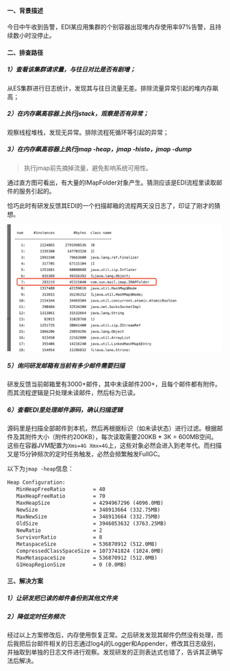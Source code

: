 #### 一、背景描述

今日中午收到告警，EDI某应用集群的个别容器出现堆内存使用率97%告警，且持续数小时没停止。

#### 二、排查路径

##### 1）查看该集群请求量，与往日对比是否有剧增；

从ES集群进行日志统计，发现其与往日流量无差。排除流量异常引起的堆内存飙高；

##### 2）在内存飙高容器上执行jstack，观察是否有异常；

观察线程堆栈，发现无异常。排除流程死循环等引起的异常；

##### 3）在内存飙高容器上执行jmap -heap，jmap -histo，jmap -dump

> 执行jmap前先摘掉流量，避免影响系统可用性。

通过直方图可看出，有大量的IMapFolder对象产生。猜测应该是EDI流程里读取邮件的服务引起的。

恰巧此时有研发反馈其EDI的一个扫描邮箱的流程两天没日志了，印证了刚才的猜想。

<img src="../../src/main/resources/picture/2693E2A0-1A62-478E-864D-98DE0DC6C635.jpg" alt="2693E2A0-1A62-478E-864D-98DE0DC6C635" style="zoom:50%;" />

##### 5）询问研发邮箱有当前有多少邮件需要扫描

研发反馈当前邮箱里有3000+邮件，其中未读邮件200+，且每个邮件都有附件。而其流程逻辑是只处理未读邮件，然后标为已读。

##### 6）查看EDI里处理邮件源码，确认扫描逻辑

源码里是扫描全部邮件到本机，然后再根据标识（如未读状态）进行过滤。根据邮件及其附件大小（附件约200KB），每次读取需要200KB * 3K = 600MB空间。这些在容器JVM配置为`Xms=4G Xmx=4G`上，这些对象必然会进入到老年代。而扫描又是15分钟频次的定时任务触发，必然会频繁触发FullGC。

以下为`jmap -heap`信息：

```
Heap Configuration:
   MinHeapFreeRatio         = 40
   MaxHeapFreeRatio         = 70
   MaxHeapSize              = 4294967296 (4096.0MB)
   NewSize                  = 348913664 (332.75MB)
   MaxNewSize               = 348913664 (332.75MB)
   OldSize                  = 3946053632 (3763.25MB)
   NewRatio                 = 2
   SurvivorRatio            = 8
   MetaspaceSize            = 536870912 (512.0MB)
   CompressedClassSpaceSize = 1073741824 (1024.0MB)
   MaxMetaspaceSize         = 536870912 (512.0MB)
   G1HeapRegionSize         = 0 (0.0MB)
```

#### 三、解决方案

##### 1）让研发把已读的邮件备份到其他文件夹

##### 2）降低定时任务频次

经过以上方案修改后，内存使用恢复正常。之后研发发现其邮件仍然没有处理，而后我把后台邮件相关的日志通过log4j的Logger和Appender，修改其日志级别，并抽取到单独的日志文件进行观察。发现研发的正则表达式也错了，告诉其正确写法后解决。

